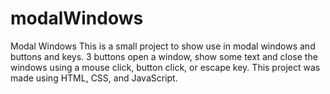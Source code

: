 # modalWindows
Modal Windows
This is a small project to show use in
modal windows and buttons and keys. 3 buttons
open a window, show some text and close the
windows using a mouse click, button click, or
escape key.
This project was made using HTML, CSS, and
JavaScript.

